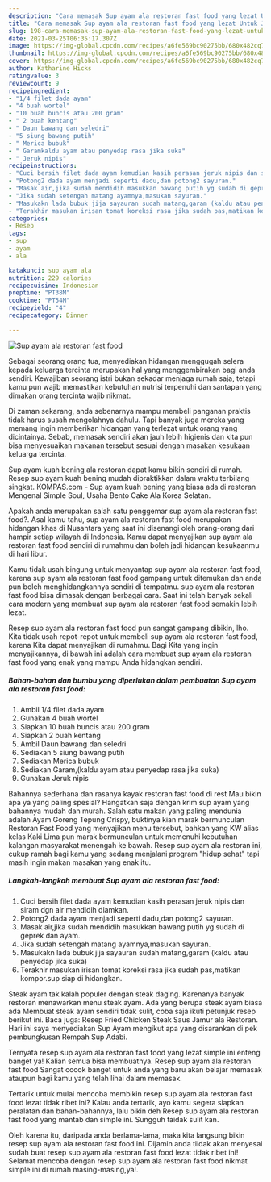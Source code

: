```yaml
---
description: "Cara memasak Sup ayam ala restoran fast food yang lezat Untuk Jualan"
title: "Cara memasak Sup ayam ala restoran fast food yang lezat Untuk Jualan"
slug: 198-cara-memasak-sup-ayam-ala-restoran-fast-food-yang-lezat-untuk-jualan
date: 2021-03-25T06:35:17.307Z
image: https://img-global.cpcdn.com/recipes/a6fe569bc90275bb/680x482cq70/sup-ayam-ala-restoran-fast-food-foto-resep-utama.jpg
thumbnail: https://img-global.cpcdn.com/recipes/a6fe569bc90275bb/680x482cq70/sup-ayam-ala-restoran-fast-food-foto-resep-utama.jpg
cover: https://img-global.cpcdn.com/recipes/a6fe569bc90275bb/680x482cq70/sup-ayam-ala-restoran-fast-food-foto-resep-utama.jpg
author: Katharine Hicks
ratingvalue: 3
reviewcount: 9
recipeingredient:
- "1/4 filet dada ayam"
- "4 buah wortel"
- "10 buah buncis atau 200 gram"
- " 2 buah kentang"
- " Daun bawang dan seledri"
- "5 siung bawang putih"
- " Merica bubuk"
- " Garamkaldu ayam atau penyedap rasa jika suka"
- " Jeruk nipis"
recipeinstructions:
- "Cuci bersih filet dada ayam kemudian kasih perasan jeruk nipis dan siram dgn air mendidih diamkan."
- "Potong2 dada ayam menjadi seperti dadu,dan potong2 sayuran."
- "Masak air,jika sudah mendidih masukkan bawang putih yg sudah di geprek dan ayam."
- "Jika sudah setengah matang ayamnya,masukan sayuran."
- "Masukakn lada bubuk jija sayauran sudah matang,garam (kaldu atau penyedap jika suka)"
- "Terakhir masukan irisan tomat koreksi rasa jika sudah pas,matikan kompor.sup siap di hidangkan."
categories:
- Resep
tags:
- sup
- ayam
- ala

katakunci: sup ayam ala 
nutrition: 229 calories
recipecuisine: Indonesian
preptime: "PT38M"
cooktime: "PT54M"
recipeyield: "4"
recipecategory: Dinner

---
```



![Sup ayam ala restoran fast food](https://img-global.cpcdn.com/recipes/a6fe569bc90275bb/680x482cq70/sup-ayam-ala-restoran-fast-food-foto-resep-utama.jpg)

Sebagai seorang orang tua, menyediakan hidangan menggugah selera kepada keluarga tercinta merupakan hal yang menggembirakan bagi anda sendiri. Kewajiban seorang istri bukan sekadar menjaga rumah saja, tetapi kamu pun wajib memastikan kebutuhan nutrisi terpenuhi dan santapan yang dimakan orang tercinta wajib nikmat.

Di zaman  sekarang, anda sebenarnya mampu membeli panganan praktis tidak harus susah mengolahnya dahulu. Tapi banyak juga mereka yang memang ingin memberikan hidangan yang terlezat untuk orang yang dicintainya. Sebab, memasak sendiri akan jauh lebih higienis dan kita pun bisa menyesuaikan makanan tersebut sesuai dengan masakan kesukaan keluarga tercinta. 

Sup ayam kuah bening ala restoran dapat kamu bikin sendiri di rumah. Resep sup ayam kuah bening mudah dipraktikkan dalam waktu terbilang singkat. KOMPAS.com - Sup ayam kuah bening yang biasa ada di restoran Mengenal Simple Soul, Usaha Bento Cake Ala Korea Selatan.

Apakah anda merupakan salah satu penggemar sup ayam ala restoran fast food?. Asal kamu tahu, sup ayam ala restoran fast food merupakan hidangan khas di Nusantara yang saat ini disenangi oleh orang-orang dari hampir setiap wilayah di Indonesia. Kamu dapat menyajikan sup ayam ala restoran fast food sendiri di rumahmu dan boleh jadi hidangan kesukaanmu di hari libur.

Kamu tidak usah bingung untuk menyantap sup ayam ala restoran fast food, karena sup ayam ala restoran fast food gampang untuk ditemukan dan anda pun boleh menghidangkannya sendiri di tempatmu. sup ayam ala restoran fast food bisa dimasak dengan berbagai cara. Saat ini telah banyak sekali cara modern yang membuat sup ayam ala restoran fast food semakin lebih lezat.

Resep sup ayam ala restoran fast food pun sangat gampang dibikin, lho. Kita tidak usah repot-repot untuk membeli sup ayam ala restoran fast food, karena Kita dapat menyajikan di rumahmu. Bagi Kita yang ingin menyajikannya, di bawah ini adalah cara membuat sup ayam ala restoran fast food yang enak yang mampu Anda hidangkan sendiri.

<!--inarticleads1-->

##### Bahan-bahan dan bumbu yang diperlukan dalam pembuatan Sup ayam ala restoran fast food:

1. Ambil 1/4 filet dada ayam
1. Gunakan 4 buah wortel
1. Siapkan 10 buah buncis atau 200 gram
1. Siapkan  2 buah kentang
1. Ambil  Daun bawang dan seledri
1. Sediakan 5 siung bawang putih
1. Sediakan  Merica bubuk
1. Sediakan  Garam,(kaldu ayam atau penyedap rasa jika suka)
1. Gunakan  Jeruk nipis


Bahannya sederhana dan rasanya kayak restoran fast food di rest Mau bikin apa ya yang paling spesial? Hangatkan saja dengan krim sup ayam yang bahannya mudah dan murah. Salah satu makan yang paling mendunia adalah Ayam Goreng Tepung Crispy, buktinya kian marak bermunculan Restoran Fast Food yang menyajikan menu tersebut, bahkan yang KW alias kelas Kaki Lima pun marak bermunculan untuk memenuhi kebutuhan kalangan masyarakat menengah ke bawah. Resep sup ayam ala restoran ini, cukup ramah bagi kamu yang sedang menjalani program &#34;hidup sehat&#34; tapi masih ingin makan masakan yang enak itu. 

<!--inarticleads2-->

##### Langkah-langkah membuat Sup ayam ala restoran fast food:

1. Cuci bersih filet dada ayam kemudian kasih perasan jeruk nipis dan siram dgn air mendidih diamkan.
1. Potong2 dada ayam menjadi seperti dadu,dan potong2 sayuran.
1. Masak air,jika sudah mendidih masukkan bawang putih yg sudah di geprek dan ayam.
1. Jika sudah setengah matang ayamnya,masukan sayuran.
1. Masukakn lada bubuk jija sayauran sudah matang,garam (kaldu atau penyedap jika suka)
1. Terakhir masukan irisan tomat koreksi rasa jika sudah pas,matikan kompor.sup siap di hidangkan.


Steak ayam tak kalah populer dengan steak daging. Karenanya banyak restoran menawarkan menu steak ayam. Ada yang berupa steak ayam biasa ada Membuat steak ayam sendiri tidak sulit, coba saja ikuti petunjuk resep berikut ini. Baca juga: Resep Fried Chicken Steak Saus Jamur ala Restoran. Hari ini saya menyediakan Sup Ayam mengikut apa yang disarankan di pek pembungkusan Rempah Sup Adabi. 

Ternyata resep sup ayam ala restoran fast food yang lezat simple ini enteng banget ya! Kalian semua bisa membuatnya. Resep sup ayam ala restoran fast food Sangat cocok banget untuk anda yang baru akan belajar memasak ataupun bagi kamu yang telah lihai dalam memasak.

Tertarik untuk mulai mencoba membikin resep sup ayam ala restoran fast food lezat tidak ribet ini? Kalau anda tertarik, ayo kamu segera siapkan peralatan dan bahan-bahannya, lalu bikin deh Resep sup ayam ala restoran fast food yang mantab dan simple ini. Sungguh taidak sulit kan. 

Oleh karena itu, daripada anda berlama-lama, maka kita langsung bikin resep sup ayam ala restoran fast food ini. Dijamin anda tiidak akan menyesal sudah buat resep sup ayam ala restoran fast food lezat tidak ribet ini! Selamat mencoba dengan resep sup ayam ala restoran fast food nikmat simple ini di rumah masing-masing,ya!.

